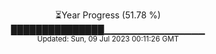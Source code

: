 <p align="center">
⏳Year Progress (51.78 %) <br>
███████████████▁▁▁▁▁▁▁▁▁▁▁▁▁▁▁ <br>
<sub>Updated: Sun, 09 Jul 2023 00:11:26 GMT</sub>
</p>

